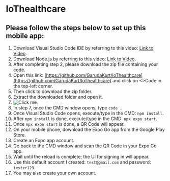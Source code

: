 # IoThealthcare

## Please follow the steps below to set up this mobile app:

1. Download Visual Studio Code IDE by referring to this video: [Link to Video](https://www.youtube.com/watch?v=HxJXKFxhah4).
2. Download Node.js by referring to this video: [Link to Video](https://www.youtube.com/watch?v=J8ZPZq_34aY).
3. After completing step 2, please download the zip file containing your code.
4. Open this link: [https://github.com/GarudaKurt/IoThealthcare](https://github.com/GarudaKurt/IoThealthcare) and click on <>Code in the top-left corner.
5. Then click to download the zip folder.
6. Extract the downloaded folder and open it.
7. ![Click me](https://github.com/GarudaKurt/IoThealthcare/assets/60842892/ff627476-f101-4ba9-a3ba-93d97645d7da).
8. In step 7, once the CMD window opens, type `code .`
9. Once Visual Studio Code opens, execute/type in the CMD: `npm install`.
10. After `npm install` is done, execute/type in the CMD: `npx expo start`.
11. Once `npx expo start` is done, a QR Code will appear.
12. On your mobile phone, download the Expo Go app from the Google Play Store.
13. Create an Expo app account.
14. Go back to the CMD window and scan the QR Code in your Expo Go app.
15. Wait until the reload is complete; the UI for signing in will appear.
16. Use this default account I created: `test@gmail.com` and password: `tester123`.
17. You may also create your own account.
